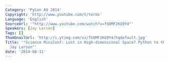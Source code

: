 ```yaml
---
Category: 'PyCon AU 2014'
Copyright: 'http://www.youtube.com/t/terms'
Language: 'English'
SourceUrl: '"http://www.youtube.com/watch?v=fSOMF2KG9Y4"'
Speakers: [Jay Larson]
Tags: []
ThumbnailUrl: 'http://i.ytimg.com/vi/fSOMF2KG9Y4/hqdefault.jpg'
Title: '"Science MiniConf: Lost in High-dimensional Space? Python to the Rescue! by
  Jay Larson"'
date: '2014-08-11'
---
```


